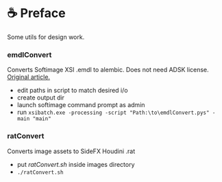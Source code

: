 # ☕️ Preface

Some utils for design work. 

### emdlConvert

Converts Softimage XSI .emdl to alembic. Does not need ADSK license.  
[Original article.](https://xsisupport.com/2020/10/13/converting-emdl-files/)

- edit paths in script to match desired i/o
- create output dir
- launch softimage command prompt as admin
- run
`xsibatch.exe -processing -script "Path:\to\emdlConvert.pys" -main "main"`

### ratConvert

Converts image assets to SideFX Houdini .rat

- put _ratConvert.sh_ inside images directory
- `./ratConvert.sh`